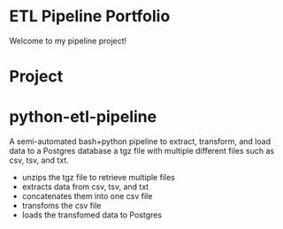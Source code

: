 # ETL Pipeline Portfolio

Welcome to my pipeline project!

# Project

# python-etl-pipeline
A semi-automated bash+python pipeline to extract, transform, and load data to a Postgres database a tgz file with multiple different files such as csv, tsv, and txt.

- unzips the tgz file to retrieve multiple files
- extracts data from csv, tsv, and txt
- concatenates them into one csv file
- transfoms the csv file 
- loads the transfomed data to Postgres